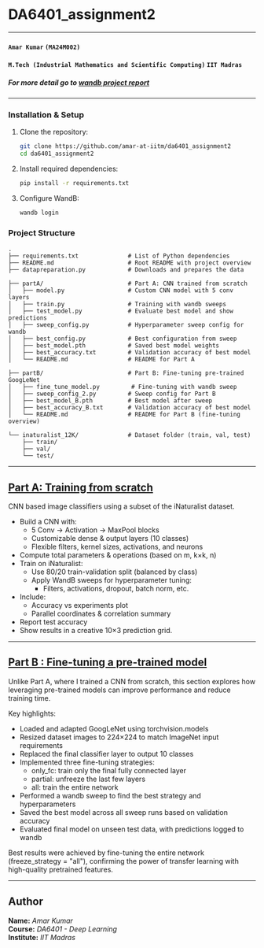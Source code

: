 # DA6401_assignment2
---
#### `Amar Kumar`  `(MA24M002)`
#### `M.Tech (Industrial Mathematics and Scientific Computing)` `IIT Madras`
##### For more detail go to [wandb project report](https://wandb.ai/amar74384-iit-madras/DA6401_assign_2/reports/DA6401-Assignment-2--VmlldzoxMjA0Njg2Ng?accessToken=qkpn51rke34k3nyepwmf0aukpkcrdwq8tattbiaq61jyfvjis6dq0b5jiddgiowb)
---
### Installation & Setup
1. Clone the repository:
   ```bash
   git clone https://github.com/amar-at-iitm/da6401_assignment2
   cd da6401_assignment2
   ```
2. Install required dependencies:
   ```bash
   pip install -r requirements.txt
   ```
3. Configure WandB:
   ```bash
   wandb login
   ```

### Project Structure 
```
.
├── requirements.txt              # List of Python dependencies
├── README.md                     # Root README with project overview
├── datapreparation.py            # Downloads and prepares the data

├── partA/                        # Part A: CNN trained from scratch
│   ├── model.py                  # Custom CNN model with 5 conv layers
│   ├── train.py                  # Training with wandb sweeps
│   ├── test_model.py             # Evaluate best model and show predictions
│   ├── sweep_config.py           # Hyperparameter sweep config for wandb
│   ├── best_config.py            # Best configuration from sweep
│   ├── best_model.pth            # Saved best model weights
│   ├── best_accuracy.txt         # Validation accuracy of best model
│   └── README.md                 # README for Part A

├── partB/                        # Part B: Fine-tuning pre-trained GoogLeNet
│   ├── fine_tune_model.py         # Fine-tuning with wandb sweep 
│   ├── sweep_config_2.py         # Sweep config for Part B
│   ├── best_model_B.pth          # Best model after sweep
│   ├── best_accuracy_B.txt       # Validation accuracy of best model
│   └── README.md                 # README for Part B (fine-tuning overview)

└── inaturalist_12K/              # Dataset folder (train, val, test)
    ├── train/
    ├── val/
    └── test/

```
---
## [Part A: Training from scratch](https://github.com/amar-at-iitm/da6401_assignment2/tree/main/partA) 

CNN based image classifiers using a subset of the iNaturalist dataset.

- Build a CNN with:
   - 5 Conv → Activation → MaxPool blocks
   - Customizable dense & output layers (10 classes)
   - Flexible filters, kernel sizes, activations, and neurons
- Compute total parameters & operations (based on m, k×k, n)
- Train on iNaturalist:
   - Use 80/20 train-validation split (balanced by class)
   - Apply WandB sweeps for hyperparameter tuning:
      - Filters, activations, dropout, batch norm, etc.
- Include:
   - Accuracy vs experiments plot
   - Parallel coordinates & correlation summary
- Report test accuracy
- Show results in a creative 10×3 prediction grid.
---
## [Part B : Fine-tuning a pre-trained model](https://github.com/amar-at-iitm/da6401_assignment2/tree/main/partB)
Unlike Part A, where I trained a CNN from scratch, this section explores how leveraging pre-trained models can improve performance and reduce training time.

Key highlights:
- Loaded and adapted GoogLeNet using torchvision.models
- Resized dataset images to 224×224 to match ImageNet input requirements
- Replaced the final classifier layer to output 10 classes
- Implemented three fine-tuning strategies:
   - only_fc: train only the final fully connected layer
   - partial: unfreeze the last few layers
   - all: train the entire network
- Performed a wandb sweep to find the best strategy and hyperparameters
- Saved the best model across all sweep runs based on validation accuracy
- Evaluated final model on unseen test data, with predictions logged to wandb

Best results were achieved by fine-tuning the entire network (freeze_strategy = "all"), confirming the power of transfer learning with high-quality pretrained features.

--- 
## Author
**Name:** *Amar Kumar*  
**Course:** *DA6401 - Deep Learning*  
**Institute:** *IIT Madras*

